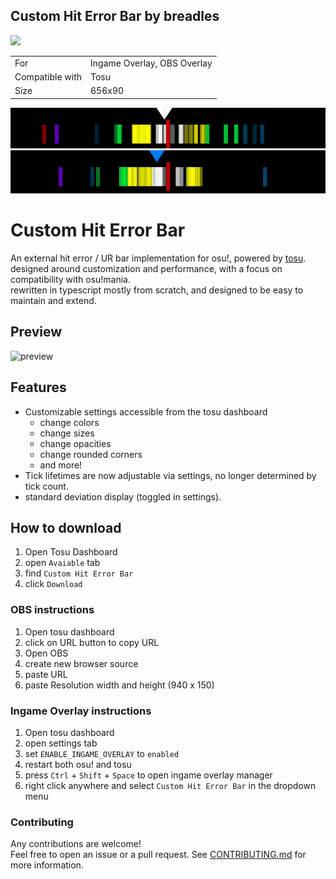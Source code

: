 ## Custom Hit Error Bar by breadles

<a href="https://osuck.link/redirect/https://files.osuck.link/tosu/custom hit error bar by breadles v3.1.0.zip" target="_blank"><img height="35" src="https://img.shields.io/badge/Download_PP_Counter-67A564?style=for-the-badge&logo=cloud&logoColor=white" /></a>  

|||
| ------------- | ------------- |
| For | Ingame Overlay, OBS Overlay |
| Compatible with | Tosu |
| Size |  656x90 |


<img src="/.github/images/custom hit error bar by breadles.png" /> <img src="/.github/gifs/custom hit error bar by breadles.gif" /> 

# Custom Hit Error Bar

An external hit error / UR bar implementation for osu!, powered by [tosu](https://github.com/tosuapp/tosu).  
designed around customization and performance, with a focus on compatibility with osu!mania.  
rewritten in typescript mostly from scratch, and designed to be easy to maintain and extend.

[//]: # (TODO: update preview upon successful production build)

## Preview

![preview](./.github/assets/customhiterrorbar.gif)

## Features

- Customizable settings accessible from the tosu dashboard
  - change colors
  - change sizes
  - change opacities
  - change rounded corners
  - and more!
- Tick lifetimes are now adjustable via settings, no longer determined by tick count.
- standard deviation display (toggled in settings).

## How to download

1. Open Tosu Dashboard
2. open `Avaiable` tab
3. find `Custom Hit Error Bar`
4. click `Download`

### OBS instructions

1. Open tosu dashboard
2. click on URL button to copy URL
3. Open OBS
4. create new browser source
5. paste URL
6. paste Resolution width and height (940 x 150)

### Ingame Overlay instructions

1. Open tosu dashboard
2. open settings tab
3. set `ENABLE_INGAME_OVERLAY` to `enabled`
4. restart both osu! and tosu
5. press `Ctrl` + `Shift` + `Space` to open ingame overlay manager
6. right click anywhere and select `Custom Hit Error Bar` in the dropdown menu

### Contributing

Any contributions are welcome!  
Feel free to open an issue or a pull request.
See [CONTRIBUTING.md](https://github.com/breadles5/customHitErrorBar/blob/main/CONTRIBUTING.md) for more information.
